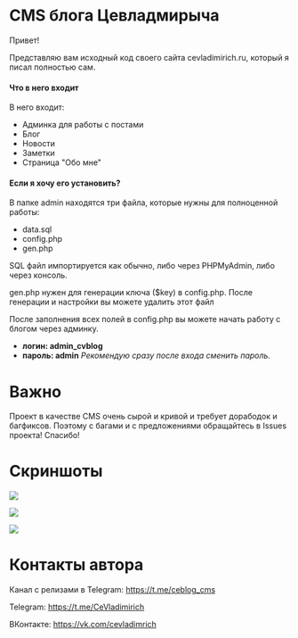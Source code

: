 # CMS блога Цевладмирыча
Привет!

Представляю вам исходный код своего сайта cevladimirich.ru, который я писал полностью сам.
#### Что в него входит
В него входит:
- Админка для работы с постами
- Блог
- Новости
- Заметки
- Страница "Обо мне"
#### Если я хочу его установить?
В папке admin находятся три файла, которые нужны для полноценной работы:
- data.sql
- config.php
- gen.php

SQL файл импортируется как обычно, либо через PHPMyAdmin, либо через консоль.

gen.php нужен для генерации ключа ($key) в config.php. После генерации и настройки вы можете удалить этот файл

После заполнения всех полей в config.php вы можете начать работу с блогом через админку.

- __логин: admin_cvblog__
- __пароль: admin__
_Рекомендую сразу после входа сменить пароль._
# Важно
Проект в качестве CMS очень сырой и кривой и требует дорабодок и багфиксов. Поэтому с багами и с предложениями обращайтесь в Issues проекта! Спасибо!
# Скриншоты
![](http://cms.cevladimirich.ru/photo3.jpg)

![](http://cms.cevladimirich.ru/photo2.jpg)

![](http://cms.cevladimirich.ru/photo1.jpg)
# Контакты автора
Канал с релизами в Telegram: https://t.me/ceblog_cms

Telegram: https://t.me/CeVladimirich

ВКонтакте: https://vk.com/cevladimrich
